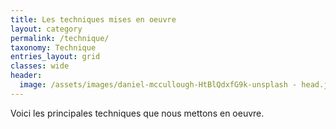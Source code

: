 ```yaml
---
title: Les techniques mises en oeuvre
layout: category
permalink: /technique/
taxonomy: Technique
entries_layout: grid
classes: wide
header:
  image: /assets/images/daniel-mccullough-HtBlQdxfG9k-unsplash - head.jpg
---
```


Voici les principales techniques que nous mettons en oeuvre.
